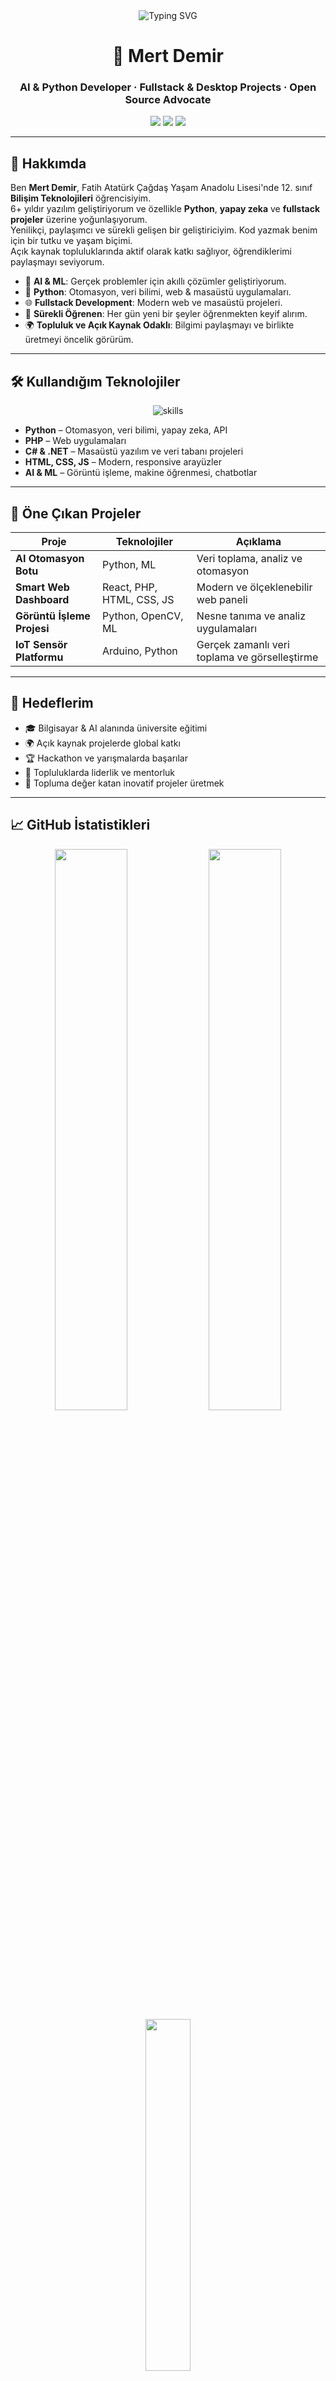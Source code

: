 <div align="center">

<img src="https://readme-typing-svg.demolab.com?font=Fira+Code&weight=700&pause=1200&color=00B4D8&center=true&vCenter=true&width=700&lines=Merhaba%2C+ben+Mert+Demir!;AI+ve+Python+ile+gelece%C4%9Fi+in%C5%9Fa+ediyorum.;Kodlama+bir+sanatt%C4%B1r+ve+ben+bir+s%C3%BCrekli+%C3%B6%C4%9Frenenim!;A%C3%A7%C4%B1k+Kaynak+ve+Topluluk+Ruhuyla+%F0%9F%8C%8D" alt="Typing SVG" />

<h1>👋 Mert Demir</h1>
<h3>AI & Python Developer · Fullstack & Desktop Projects · Open Source Advocate</h3>

<a href="https://www.linkedin.com/" target="_blank"><img src="https://img.shields.io/badge/LinkedIn-0A66C2?style=for-the-badge&logo=linkedin&logoColor=white"></a>
<a href="https://twitter.com/" target="_blank"><img src="https://img.shields.io/badge/Twitter-1DA1F2?style=for-the-badge&logo=twitter&logoColor=white"></a>
<a href="mailto:mailadresiniz@ornek.com"><img src="https://img.shields.io/badge/E--mail-D14836?style=for-the-badge&logo=gmail&logoColor=white"></a>

</div>

---

## 🚀 Hakkımda

Ben **Mert Demir**, Fatih Atatürk Çağdaş Yaşam Anadolu Lisesi'nde 12. sınıf **Bilişim Teknolojileri** öğrencisiyim.  
6+ yıldır yazılım geliştiriyorum ve özellikle **Python**, **yapay zeka** ve **fullstack projeler** üzerine yoğunlaşıyorum.  
Yenilikçi, paylaşımcı ve sürekli gelişen bir geliştiriciyim. Kod yazmak benim için bir tutku ve yaşam biçimi.  
Açık kaynak topluluklarında aktif olarak katkı sağlıyor, öğrendiklerimi paylaşmayı seviyorum.

- 🤖 **AI & ML**: Gerçek problemler için akıllı çözümler geliştiriyorum.
- 🐍 **Python**: Otomasyon, veri bilimi, web & masaüstü uygulamaları.
- 🌐 **Fullstack Development**: Modern web ve masaüstü projeleri.
- 🌱 **Sürekli Öğrenen**: Her gün yeni bir şeyler öğrenmekten keyif alırım.
- 🌍 **Topluluk ve Açık Kaynak Odaklı**: Bilgimi paylaşmayı ve birlikte üretmeyi öncelik görürüm.

---

## 🛠️ Kullandığım Teknolojiler

<p align="center">
  <img src="https://skillicons.dev/icons?i=python,php,cs,dotnet,html,css,js,react,git,linux,sqlite,arduino,figma" alt="skills" />
</p>

- **Python** – Otomasyon, veri bilimi, yapay zeka, API
- **PHP** – Web uygulamaları
- **C# & .NET** – Masaüstü yazılım ve veri tabanı projeleri
- **HTML, CSS, JS** – Modern, responsive arayüzler
- **AI & ML** – Görüntü işleme, makine öğrenmesi, chatbotlar

---

## 🌟 Öne Çıkan Projeler

| Proje                        | Teknolojiler                  | Açıklama                                         |
|------------------------------|-------------------------------|--------------------------------------------------|
| **AI Otomasyon Botu**        | Python, ML                    | Veri toplama, analiz ve otomasyon                 |
| **Smart Web Dashboard**      | React, PHP, HTML, CSS, JS     | Modern ve ölçeklenebilir web paneli               |
| **Görüntü İşleme Projesi**   | Python, OpenCV, ML            | Nesne tanıma ve analiz uygulamaları               |
| **IoT Sensör Platformu**     | Arduino, Python               | Gerçek zamanlı veri toplama ve görselleştirme     |

---

## 🎯 Hedeflerim

- 🎓 Bilgisayar & AI alanında üniversite eğitimi
- 🌍 Açık kaynak projelerde global katkı
- 🏆 Hackathon ve yarışmalarda başarılar
- 🤝 Topluluklarda liderlik ve mentorluk
- 🚀 Topluma değer katan inovatif projeler üretmek

---

## 📈 GitHub İstatistikleri

<p align="center">
  <img src="https://github-readme-stats.vercel.app/api?username=codeewithmert&show_icons=true&theme=github_dark&hide_border=true" width="48%" />
  <img src="https://github-readme-streak-stats.herokuapp.com?user=codeewithmert&theme=github-dark&hide_border=true" width="48%" />
  <br>
  <img src="https://github-readme-stats.vercel.app/api/top-langs/?username=codeewithmert&layout=compact&theme=github_dark&hide_border=true" width="38%" />
</p>

---

## 🗣️ İletişim & Sosyal Medya

<div align="center">
  <a href="https://www.linkedin.com/" target="_blank"><img src="https://img.shields.io/badge/LinkedIn-0A66C2?style=for-the-badge&logo=linkedin&logoColor=white"></a>
  <a href="https://twitter.com/" target="_blank"><img src="https://img.shields.io/badge/Twitter-1DA1F2?style=for-the-badge&logo=twitter&logoColor=white"></a>
  <a href="mailto:mailadresiniz@ornek.com"><img src="https://img.shields.io/badge/E--mail-D14836?style=for-the-badge&logo=gmail&logoColor=white"></a>
</div>

<p align="center"><i>Daha fazla bilgi ve iş birliği için bana ulaşabilirsin!</i></p>

---

## 💡 İlgi Alanlarım & Eğlenceli Notlar

- 🎵 Müzik, yeni teknolojiler, doğada vakit geçirmek
- 🚴 Bisiklet sürmek, hackathonlar ve topluluklar
- 🧑‍🏫 Bilgi paylaşımı ve mentorluk
- 📚 Bilim kurgu ve teknoloji kitapları
